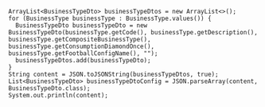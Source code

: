     ArrayList<BusinessTypeDto> businessTypeDtos = new ArrayList<>();
    for (BusinessType businessType : BusinessType.values()) {
      BusinessTypeDto businessTypeDto = new BusinessTypeDto(businessType.getCode(), businessType.getDescription(), businessType.getCompositeBusinessType(), businessType.getConsumptionDiamondOnce(), businessType.getFootballConfigName(), "");
      businessTypeDtos.add(businessTypeDto);
    }
    String content = JSON.toJSONString(businessTypeDtos, true);
    List<BusinessTypeDto> businessTypeDtoConfig = JSON.parseArray(content, BusinessTypeDto.class);
    System.out.println(content);